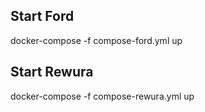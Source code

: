 ## Start Ford
docker-compose -f compose-ford.yml up

## Start Rewura
docker-compose -f compose-rewura.yml up